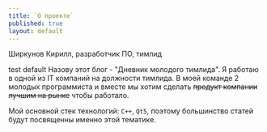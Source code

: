 ```yaml
---
title: `О проекте`
published: true
layout: default
---
```


Ширкунов Кирилл, разработчик ПО, тимлид

test default 
Назову этот блог - "Дневник молодого тимлида".
Я работаю в одной из IT компаний на должности тимлида. В моей команде 2 молодых программиста и вместе мы хотим сделать ~~продукт компании лучшим на рынке~~ чтобы работало.

Мой основной стек технологий: `C++`, `Qt5`, поэтому большинство статей будут посвященны именно этой тематике.